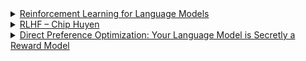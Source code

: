 <details>
<summary><a href="https://gist.github.com/yoavg/6bff0fecd65950898eba1bb321cfbd81">Reinforcement Learning for Language Models
</a></summary>

- Supervised learning (SFT) focuses on mimicking demonstrations, limiting generalisation and encouraging memorisation.  
- SFT lacks negative feedback, leading models to hallucinate when answers are unknown.  
- RL enables feedback-driven learning, discouraging falsehoods and encouraging diverse, valid responses.  
- RL supports abstention when the model lacks knowledge, promoting reliability over hallucination.  
- Knowledge-seeking queries benefit from RL by aligning responses with internal knowledge and penalising guessing.  
- RL is technically challenging, requiring effective reward design and scoring mechanisms, often reliant on human feedback.  
- Over-abstention risks exist, requiring careful balance in reward functions.  
- Automating feedback for RL via text-evaluation models is a promising direction to reduce reliance on human input.  
- Hybrid SFT and RL approaches leverage SFT for basic alignment and RL for factual accuracy and abstention.  
- Empirical debates highlight SFT's occasional advantage over RLHF, suggesting nuances in task-specific fine-tuning strategies.  

</details>
<details>
<summary><a href="https://huyenchip.com/2023/05/02/rlhf.html">RLHF – Chip Huyen
</a></summary>

</details>
<details>
<summary><a href="https://arxiv.org/pdf/2305.18290">Direct Preference Optimization:
Your Language Model is Secretly a Reward Model
</a></summary>

In standard RLm, the agent updates its policy $\pi(a \mid s)$ to increase the likelihood of actions. e.g. the agent might learn from rewards like $+1$ for a correct action or $0$ for a neutral one.

$$
\mathcal{L}_{\text{RL}} = - \mathbb{E}_{(s, a, r)} \left[ \log \pi(a \mid s) \cdot \hat{r} \right]
$$

where $\hat{r}$ is the reward received after taking action $a$ in state $s$, and the goal is to maximize $\hat{r}$ in the long run.

Direct Preference Optimization (DPO) learns by optimizing pairwise preferences between different outcomes. Instead of using a scalar reward, it trains the model to prefer one outcome over another. The objective is to maximize the likelihood of the preferred outcome being ranked higher than the less-preferred one.

The DPO loss function is given by:

$$
\mathcal{L}_{DPO}(\pi\theta; \pi_{\text{ref}}) = - \mathbb{E}_{(x, y_w, y_l) \sim \mathcal{D}} \left[ \log \sigma \left( \beta \log \frac{\pi\theta(y_w \mid x)}{\pi_{\text{ref}}(y_w \mid x)} - \beta \log \frac{\pi\theta(y_l \mid x)}{\pi_{\text{ref}}(y_l \mid x)} \right) \right]
$$


</details>
